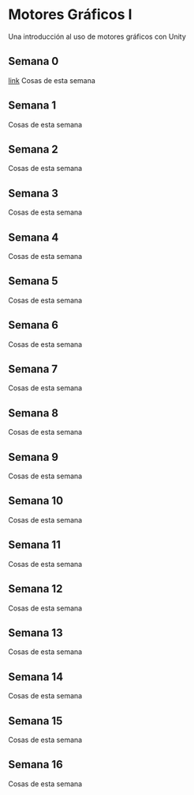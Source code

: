 # Motores Gráficos I
Una introducción al uso de motores gráficos con Unity

## Semana 0
[link](intro.md)
Cosas de esta semana

## Semana 1

Cosas de esta semana

## Semana 2

Cosas de esta semana

## Semana 3

Cosas de esta semana

## Semana 4

Cosas de esta semana

## Semana 5

Cosas de esta semana

## Semana 6

Cosas de esta semana

## Semana 7

Cosas de esta semana

## Semana 8

Cosas de esta semana

## Semana 9

Cosas de esta semana

## Semana 10

Cosas de esta semana

## Semana 11

Cosas de esta semana

## Semana 12

Cosas de esta semana

## Semana 13

Cosas de esta semana

## Semana 14

Cosas de esta semana

## Semana 15

Cosas de esta semana

## Semana 16

Cosas de esta semana
